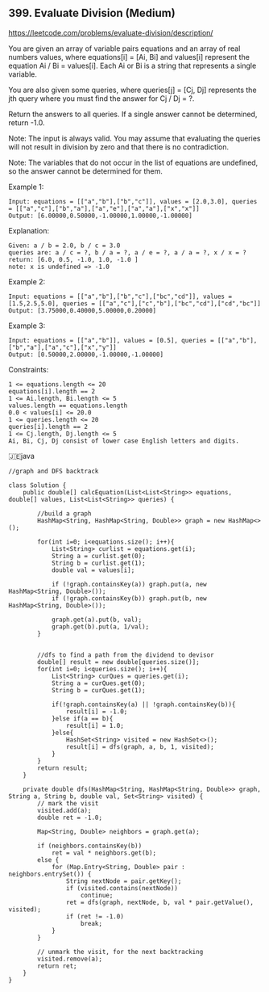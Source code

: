 ## 399. Evaluate Division (Medium)
https://leetcode.com/problems/evaluate-division/description/

You are given an array of variable pairs equations and an array of real numbers values, where equations[i] = [Ai, Bi] and values[i] represent the equation Ai / Bi = values[i]. Each Ai or Bi is a string that represents a single variable.

You are also given some queries, where queries[j] = [Cj, Dj] represents the jth query where you must find the answer for Cj / Dj = ?.

Return the answers to all queries. If a single answer cannot be determined, return -1.0.

Note: The input is always valid. You may assume that evaluating the queries will not result in division by zero and that there is no contradiction.

Note: The variables that do not occur in the list of equations are undefined, so the answer cannot be determined for them.

 

Example 1:

    Input: equations = [["a","b"],["b","c"]], values = [2.0,3.0], queries = [["a","c"],["b","a"],["a","e"],["a","a"],["x","x"]]
    Output: [6.00000,0.50000,-1.00000,1.00000,-1.00000]
Explanation: 

    Given: a / b = 2.0, b / c = 3.0
    queries are: a / c = ?, b / a = ?, a / e = ?, a / a = ?, x / x = ? 
    return: [6.0, 0.5, -1.0, 1.0, -1.0 ]
    note: x is undefined => -1.0
Example 2:
    
    Input: equations = [["a","b"],["b","c"],["bc","cd"]], values = [1.5,2.5,5.0], queries = [["a","c"],["c","b"],["bc","cd"],["cd","bc"]]
    Output: [3.75000,0.40000,5.00000,0.20000]
Example 3:
    
    Input: equations = [["a","b"]], values = [0.5], queries = [["a","b"],["b","a"],["a","c"],["x","y"]]
    Output: [0.50000,2.00000,-1.00000,-1.00000]
     

Constraints:

    1 <= equations.length <= 20
    equations[i].length == 2
    1 <= Ai.length, Bi.length <= 5
    values.length == equations.length
    0.0 < values[i] <= 20.0
    1 <= queries.length <= 20
    queries[i].length == 2
    1 <= Cj.length, Dj.length <= 5
    Ai, Bi, Cj, Dj consist of lower case English letters and digits.

  
  🇯🇪java
  
    //graph and DFS backtrack
    
    class Solution {
        public double[] calcEquation(List<List<String>> equations, double[] values, List<List<String>> queries) {
    
            //build a graph
            HashMap<String, HashMap<String, Double>> graph = new HashMap<>();
    
            for(int i=0; i<equations.size(); i++){
                List<String> curlist = equations.get(i);
                String a = curlist.get(0);
                String b = curlist.get(1);
                double val = values[i];
    
                if (!graph.containsKey(a)) graph.put(a, new HashMap<String, Double>());
                if (!graph.containsKey(b)) graph.put(b, new HashMap<String, Double>());
    
                graph.get(a).put(b, val);
                graph.get(b).put(a, 1/val);
            }
    
    
            //dfs to find a path from the dividend to devisor
            double[] result = new double[queries.size()];
            for(int i=0; i<queries.size(); i++){
                List<String> curQues = queries.get(i);
                String a = curQues.get(0);
                String b = curQues.get(1);
    
                if(!graph.containsKey(a) || !graph.containsKey(b)){
                    result[i] = -1.0;
                }else if(a == b){
                    result[i] = 1.0;
                }else{
                    HashSet<String> visited = new HashSet<>();
                    result[i] = dfs(graph, a, b, 1, visited);
                }
            }
            return result;
        }
    
        private double dfs(HashMap<String, HashMap<String, Double>> graph, String a, String b, double val, Set<String> visited) {
            // mark the visit
            visited.add(a);
            double ret = -1.0;
    
            Map<String, Double> neighbors = graph.get(a);
    
            if (neighbors.containsKey(b))
                ret = val * neighbors.get(b);
            else {
                for (Map.Entry<String, Double> pair : neighbors.entrySet()) {
                    String nextNode = pair.getKey();
                    if (visited.contains(nextNode))
                        continue;
                    ret = dfs(graph, nextNode, b, val * pair.getValue(), visited);
                    if (ret != -1.0)
                        break;
                }
            }
    
            // unmark the visit, for the next backtracking
            visited.remove(a);
            return ret;
        }
    }
